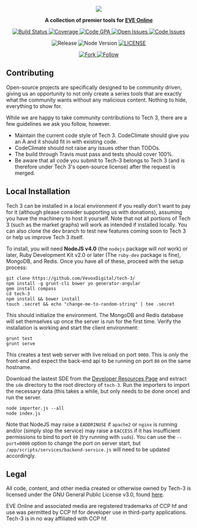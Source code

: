 <p align="center">
  <img src="https://cdn.rawgit.com/VevoxDigital/tech-3/master/banner.png">
</p>

<p align="center"><strong>
  A collection of premier tools for <a href="http://eveonline.com">EVE Online</a>
</strong></p>

<div align="center">
  <a href="https://travis-ci.org/VevoxDigital/tech-3">
    <img src="https://img.shields.io/travis/VevoxDigital/tech-3.svg?style=flat-square" alt="Build Status">
  </a>
  <a href="https://codeclimate.com/github/VevoxDigital/tech-3/coverage">
    <img src="https://img.shields.io/codeclimate/coverage/github/VevoxDigital/tech-3.svg?style=flat-square" alt="Coverage">
  </a>
  <a href="https://codeclimate.com/github/VevoxDigital/tech-3">
    <img src="https://img.shields.io/codeclimate/github/VevoxDigital/tech-3.svg?style=flat-square" alt="Code GPA">
  </a>
  <a href="https://github.com/VevoxDigital/tech-3/issues">
    <img src="https://img.shields.io/github/issues/VevoxDigital/tech-3.svg?style=flat-square" alt="Open Issues">
  </a>
  <a href="https://codeclimate.com/github/VevoxDigital/tech-3">
    <img src="https://img.shields.io/codeclimate/issues/github/VevoxDigital/tech-3.svg?style=flat-square" alt="Code Issues">
  </a>
</div>

<p align="center">
  <img src="https://img.shields.io/github/release/VevoxDigital/tech-3.svg?style=flat-square" alt="Release">
  <img src="https://img.shields.io/badge/node-4.0-blue.svg?style=flat-square" alt="Node Version">
  <a href="https://github.com/VevoxDigital/tech-3/blob/master/LICENSE">
    <img src="https://img.shields.io/github/license/VevoxDigital/tech-3.svg?style=flat-square" alt="LICENSE">
  </a>
</p>

<p align="center">
  <a href="#fork-destination-box">
    <img src="https://img.shields.io/github/forks/VevoxDigital/tech-3.svg?style=social&label=Fork" alt="Fork">
  </a>
  <a href="https://twitter.com/VevoxDigital">
    <img src="https://img.shields.io/twitter/follow/VevoxDigital.svg?style=social&label=Follow" alt="Follow">
  </a>
</p>

## Contributing
Open-source projects are specifically designed to be community driven, giving us an opportunity to not only create a series tools that are exactly what the community wants without any malicious content. Nothing to hide, everything to show for.

While we are happy to take community contributions to Tech 3, there are a few guidelines we ask you follow, however.
- Maintain the current code style of Tech 3. CodeClimate should give you an A and it should fit in with existing code.
- CodeClimate should not raise any issues other than TODOs.
- The build through Travis must pass and tests should cover 100%.
- Be aware that all code you submit to Tech-3 belongs to Tech 3 (and is therefore under Tech 3's open-source license) after the request is merged.

## Local Installation
Tech 3 can be installed in a local environment if you really don't want to pay for it (although please consider supporting us with donations), assuming you have the machinery to host it yourself. Note that not all portions of Tech 3 (such as the market graphs) will work as intended if installed locally. You can also clone the dev branch to test new features coming soon to Tech 3 or help us improve Tech 3 itself.

To install, you will need **NodeJS v4.0** (the `nodejs` package will *not* work) or later, Ruby Development Kit v2.0 or later (The `ruby-dev` package is fine), MongoDB, and Redis. Once you have all of these, proceed with the setup process:

    git clone https://github.com/VevoxDigital/tech-3/
    npm install -g grunt-cli bower yo generator-angular
    gem install compass
    cd tech-3
    npm install && bower install
    touch .secret && echo "change-me-to-random-string" | tee .secret

This should initialize the environment. The MongoDB and Redis database will set themselves up once the server is run for the first time. Verify the installation is working and start the client environment:

    grunt test
    grunt serve

This creates a test web server with live reload on port `9000`. This is *only* the front-end and expect the back-end api to be running on port `80` on the same hostname.

Download the lastest SDE from the [Developer Resources Page](https://developers.eveonline.com/resource/resources) and extract the `sde` directory to the root directory of `tech-3`. Run the importers to import the necessary data (this takes a while, but only needs to be done once) and run the server.

    node importer.js --all
    node index.js

Note that NodeJS may raise a `EADDRINUSE` if `apache2` or `nginx` is running and/or (simply stop the service) may raise a `EACCESS` if it has insufficient permissions to bind to port `80` (try running with `sudo`). You can use the `--port=0000` option to change the port on server start, but `/app/scripts/services/backend-service.js` will need to be updated accordingly.

## Legal
All code, content, and other media created or otherwise owned by Tech-3 is licensed under the GNU General Public License v3.0, found [here](https://github.com/VevoxDigital/tech-3/blob/master/LICENSE).

EVE Online and associated media are registered trademarks of CCP hf and use was permitted by CCP hf for developer use in third-party applications. Tech-3 is in no way affiliated with CCP hf.
